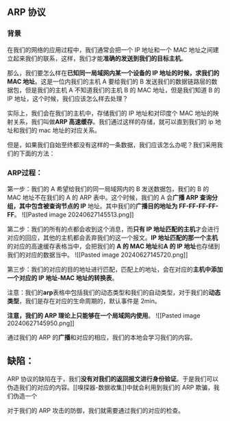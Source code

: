 ## ARP 协议
### 背景
在我们的网络的应用过程中，我们通常会把一个 IP 地址和一个 MAC 地址之间建立起来我们的联系，这样，我们才能**准确的发送到我们的目标主机**。

那么，我们要怎么样在**已知同一局域网内某一个设备的 IP 地址的时候，求我们的 MAC 地址**。这是一位内我们的主机 A 要给我们的 B 发送我们的数据链路层的数据包，但是我们的主机 A 不知道我们的主机 B 的 MAC 地址，但是我们知道 B 的 IP 地址，这个时候，我们应该怎么样去处理？

实际上，我们会在我们的主机中，存储我们的 IP 地址和对印度个 MAC 地址的映射关系，我们叫做**ARP 高速缓存**。我们通过这样的存储，就可以直到我们的 ip 地址和我们的 mac 地址的对应关系。

但是，如果我们自始至终都没有这样的一条数据，我们应该怎么办呢？我们采用我们的下面的方法：

### ARP过程：
第一步：我们的 A 希望给我们的同一局域网内的 B 发送数据包，我们的 B 的 MAC 地址不在我们的 A 的 ARP 表中。这个时候，我们的 A 会**广播 ARP 查询分组，其中包含被查询节点的 IP** 地址。其中我们的**广播目的地址为 FF-FF-FF-FF-FF**。
![[Pasted image 20240627145513.png]]


第二步：我们的所有的点都会收到这个消息，而**只有 IP 地址匹配的主机**才会进行对应的回应，其他的主机都会丢弃我们的这一个报文。**IP 地址匹配的那一个主机**的对应的高速缓存表格当中，会把我们的 **A 的 MAC 地址**和**A 的 IP 地址**也存储到我们的对应的数据当中。
![[Pasted image 20240627145720.png]]

第三步：我们的对应的目的地址进行匹配，匹配上的地址，会在对应的**主机中添加一个对应的 IP 地址-MAC 地址的转换表**。

注意：我们的**arp**表格中包括我们的动态类型和我们的自动类型，对于我们的**动态类型**，我们是存在对应的生命周期的，默认事件是 2min。

**注意，我们的 ARP 理论上只能够在一个局域网内使用**。
![[Pasted image 20240627145950.png]]

通过我们的 ARP 的**广播**和对应的相应，我们的本地会学习我们的内容。

## 缺陷：
ARP 协议的缺陷在于，我们**没有对我们的返回报文进行身份验证**。于是我们可以伪造我们的对应的内容。[[嗅探器-数据收集]]中就会利用到我们的 ARP 欺骗，我们伪造一个

对于我们的 ARP 攻击的防御，我们就需要通过我们的对应的检查。
